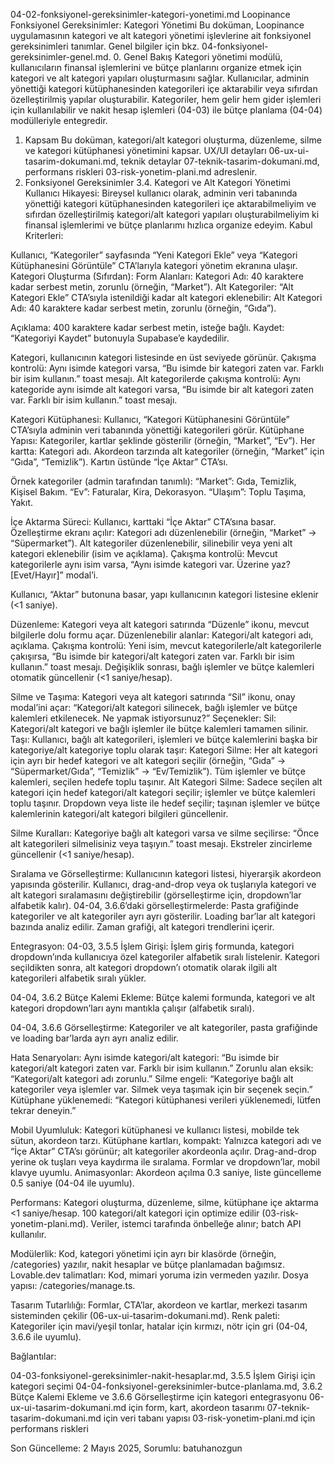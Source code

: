 04-02-fonksiyonel-gereksinimler-kategori-yonetimi.md
Loopinance Fonksiyonel Gereksinimler: Kategori Yönetimi
Bu doküman, Loopinance uygulamasının kategori ve alt kategori yönetimi işlevlerine ait fonksiyonel gereksinimleri tanımlar. Genel bilgiler için bkz. 04-fonksiyonel-gereksinimler-genel.md.
0. Genel Bakış
Kategori yönetimi modülü, kullanıcıların finansal işlemlerini ve bütçe planlarını organize etmek için kategori ve alt kategori yapıları oluşturmasını sağlar. Kullanıcılar, adminin yönettiği kategori kütüphanesinden kategorileri içe aktarabilir veya sıfırdan özelleştirilmiş yapılar oluşturabilir. Kategoriler, hem gelir hem gider işlemleri için kullanılabilir ve nakit hesap işlemleri (04-03) ile bütçe planlama (04-04) modülleriyle entegredir.
1. Kapsam
Bu doküman, kategori/alt kategori oluşturma, düzenleme, silme ve kategori kütüphanesi yönetimini kapsar. UX/UI detayları 06-ux-ui-tasarim-dokumani.md, teknik detaylar 07-teknik-tasarim-dokumani.md, performans riskleri 03-risk-yonetim-plani.md adreslenir.
2. Fonksiyonel Gereksinimler
3.4. Kategori ve Alt Kategori Yönetimi
Kullanıcı Hikayesi: Bireysel kullanıcı olarak, adminin veri tabanında yönettiği kategori kütüphanesinden kategorileri içe aktarabilmeliyim ve sıfırdan özelleştirilmiş kategori/alt kategori yapıları oluşturabilmeliyim ki finansal işlemlerimi ve bütçe planlarımı hızlıca organize edeyim.
Kabul Kriterleri:

Kullanıcı, “Kategoriler” sayfasında “Yeni Kategori Ekle” veya “Kategori Kütüphanesini Görüntüle” CTA’larıyla kategori yönetim ekranına ulaşır.
Kategori Oluşturma (Sıfırdan):
Form Alanları:
Kategori Adı: 40 karaktere kadar serbest metin, zorunlu (örneğin, “Market”).
Alt Kategoriler: “Alt Kategori Ekle” CTA’sıyla istenildiği kadar alt kategori eklenebilir:
Alt Kategori Adı: 40 karaktere kadar serbest metin, zorunlu (örneğin, “Gıda”).


Açıklama: 400 karaktere kadar serbest metin, isteğe bağlı.
Kaydet: “Kategoriyi Kaydet” butonuyla Supabase’e kaydedilir.


Kategori, kullanıcının kategori listesinde en üst seviyede görünür.
Çakışma kontrolü: Aynı isimde kategori varsa, “Bu isimde bir kategori zaten var. Farklı bir isim kullanın.” toast mesajı.
Alt kategorilerde çakışma kontrolü: Aynı kategoride aynı isimde alt kategori varsa, “Bu isimde bir alt kategori zaten var. Farklı bir isim kullanın.” toast mesajı.


Kategori Kütüphanesi:
Kullanıcı, “Kategori Kütüphanesini Görüntüle” CTA’sıyla adminin veri tabanında yönettiği kategorileri görür.
Kütüphane Yapısı:
Kategoriler, kartlar şeklinde gösterilir (örneğin, “Market”, “Ev”).
Her kartta:
Kategori adı.
Akordeon tarzında alt kategoriler (örneğin, “Market” için “Gıda”, “Temizlik”).
Kartın üstünde “İçe Aktar” CTA’sı.


Örnek kategoriler (admin tarafından tanımlı):
“Market”: Gıda, Temizlik, Kişisel Bakım.
“Ev”: Faturalar, Kira, Dekorasyon.
“Ulaşım”: Toplu Taşıma, Yakıt.




İçe Aktarma Süreci:
Kullanıcı, karttaki “İçe Aktar” CTA’sına basar.
Özelleştirme ekranı açılır:
Kategori adı düzenlenebilir (örneğin, “Market” → “Süpermarket”).
Alt kategoriler düzenlenebilir, silinebilir veya yeni alt kategori eklenebilir (isim ve açıklama).
Çakışma kontrolü: Mevcut kategorilerle aynı isim varsa, “Aynı isimde kategori var. Üzerine yaz? [Evet/Hayır]” modal’i.


Kullanıcı, “Aktar” butonuna basar, yapı kullanıcının kategori listesine eklenir (<1 saniye).




Düzenleme:
Kategori veya alt kategori satırında “Düzenle” ikonu, mevcut bilgilerle dolu formu açar.
Düzenlenebilir alanlar: Kategori/alt kategori adı, açıklama.
Çakışma kontrolü: Yeni isim, mevcut kategorilerle/alt kategorilerle çakışırsa, “Bu isimde bir kategori/alt kategori zaten var. Farklı bir isim kullanın.” toast mesajı.
Değişiklik sonrası, bağlı işlemler ve bütçe kalemleri otomatik güncellenir (<1 saniye/hesap).


Silme ve Taşıma:
Kategori veya alt kategori satırında “Sil” ikonu, onay modal’ini açar: “Kategori/alt kategori silinecek, bağlı işlemler ve bütçe kalemleri etkilenecek. Ne yapmak istiyorsunuz?”
Seçenekler:
Sil: Kategori/alt kategori ve bağlı işlemler ile bütçe kalemleri tamamen silinir.
Taşı: Kullanıcı, bağlı alt kategorileri, işlemleri ve bütçe kalemlerini başka bir kategoriye/alt kategoriye toplu olarak taşır:
Kategori Silme: Her alt kategori için ayrı bir hedef kategori ve alt kategori seçilir (örneğin, “Gıda” → “Süpermarket/Gıda”, “Temizlik” → “Ev/Temizlik”). Tüm işlemler ve bütçe kalemleri, seçilen hedefe toplu taşınır.
Alt Kategori Silme: Sadece seçilen alt kategori için hedef kategori/alt kategori seçilir; işlemler ve bütçe kalemleri toplu taşınır.
Dropdown veya liste ile hedef seçilir; taşınan işlemler ve bütçe kalemlerinin kategori/alt kategori bilgileri güncellenir.




Silme Kuralları:
Kategoriye bağlı alt kategori varsa ve silme seçilirse: “Önce alt kategorileri silmelisiniz veya taşıyın.” toast mesajı.
Ekstreler zincirleme güncellenir (<1 saniye/hesap).




Sıralama ve Görselleştirme:
Kullanıcının kategori listesi, hiyerarşik akordeon yapısında gösterilir.
Kullanıcı, drag-and-drop veya ok tuşlarıyla kategori ve alt kategori sıralamasını değiştirebilir (görselleştirme için, dropdown’lar alfabetik kalır).
04-04, 3.6.6’daki görselleştirmelerde:
Pasta grafiğinde kategoriler ve alt kategoriler ayrı ayrı gösterilir.
Loading bar’lar alt kategori bazında analiz edilir.
Zaman grafiği, alt kategori trendlerini içerir.




Entegrasyon:
04-03, 3.5.5 İşlem Girişi:
İşlem giriş formunda, kategori dropdown’ında kullanıcıya özel kategoriler alfabetik sıralı listelenir.
Kategori seçildikten sonra, alt kategori dropdown’ı otomatik olarak ilgili alt kategorileri alfabetik sıralı yükler.


04-04, 3.6.2 Bütçe Kalemi Ekleme:
Bütçe kalemi formunda, kategori ve alt kategori dropdown’ları aynı mantıkla çalışır (alfabetik sıralı).


04-04, 3.6.6 Görselleştirme:
Kategoriler ve alt kategoriler, pasta grafiğinde ve loading bar’larda ayrı ayrı analiz edilir.




Hata Senaryoları:
Aynı isimde kategori/alt kategori: “Bu isimde bir kategori/alt kategori zaten var. Farklı bir isim kullanın.”
Zorunlu alan eksik: “Kategori/alt kategori adı zorunlu.”
Silme engeli: “Kategoriye bağlı alt kategoriler veya işlemler var. Silmek veya taşımak için bir seçenek seçin.”
Kütüphane yüklenemedi: “Kategori kütüphanesi verileri yüklenemedi, lütfen tekrar deneyin.”


Mobil Uyumluluk:
Kategori kütüphanesi ve kullanıcı listesi, mobilde tek sütun, akordeon tarzı.
Kütüphane kartları, kompakt: Yalnızca kategori adı ve “İçe Aktar” CTA’sı görünür; alt kategoriler akordeonla açılır.
Drag-and-drop yerine ok tuşları veya kaydırma ile sıralama.
Formlar ve dropdown’lar, mobil klavye uyumlu.
Animasyonlar: Akordeon açılma 0.3 saniye, liste güncelleme 0.5 saniye (04-04 ile uyumlu).


Performans:
Kategori oluşturma, düzenleme, silme, kütüphane içe aktarma <1 saniye/hesap.
100 kategori/alt kategori için optimize edilir (03-risk-yonetim-plani.md).
Veriler, istemci tarafında önbelleğe alınır; batch API kullanılır.


Modülerlik:
Kod, kategori yönetimi için ayrı bir klasörde (örneğin, /categories) yazılır, nakit hesaplar ve bütçe planlamadan bağımsız.
Lovable.dev talimatları: Kod, mimari yoruma izin vermeden yazılır.
Dosya yapısı: /categories/manage.ts.


Tasarım Tutarlılığı:
Formlar, CTA’lar, akordeon ve kartlar, merkezi tasarım sisteminden çekilir (06-ux-ui-tasarim-dokumani.md).
Renk paleti: Kategoriler için mavi/yeşil tonlar, hatalar için kırmızı, nötr için gri (04-04, 3.6.6 ile uyumlu).



Bağlantılar:

04-03-fonksiyonel-gereksinimler-nakit-hesaplar.md, 3.5.5 İşlem Girişi için kategori seçimi
04-04-fonksiyonel-gereksinimler-butce-planlama.md, 3.6.2 Bütçe Kalemi Ekleme ve 3.6.6 Görselleştirme için kategori entegrasyonu
06-ux-ui-tasarim-dokumani.md için form, kart, akordeon tasarımı
07-teknik-tasarim-dokumani.md için veri tabanı yapısı
03-risk-yonetim-plani.md için performans riskleri

Son Güncelleme: 2 Mayıs 2025, Sorumlu: batuhanozgun
